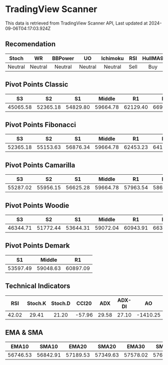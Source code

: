 # TradingView Scanner
This data is retrieved from TradingView Scanner API, Last updated at 2024-09-06T04:17:03.924Z

## Recomendation
| Stoch | WR | BBPower | UO | Ichimoku | RSI | HullMA9 |
| :---: | :---: | :---: | :---: | :---: | :---: | :---: |
| Neutral | Neutral | Neutral | Neutral | Neutral | Sell | Buy |

## Pivot Points Classic
| S3 | S2 | S1 | Middle | R1 | R2 | R3 |
| :---: | :---: | :---: | :---: | :---: | :---: | :---: |
| 45065.58 | 52365.18 | 54829.80 | 59664.78 | 62129.40 | 66964.38 | 74263.98 |

## Pivot Points Fibonacci
| S3 | S2 | S1 | Middle | R1 | R2 | R3 |
| :---: | :---: | :---: | :---: | :---: | :---: | :---: |
| 52365.18 | 55153.63 | 56876.34 | 59664.78 | 62453.23 | 64175.94 | 66964.38 |

## Pivot Points Camarilla
| S3 | S2 | S1 | Middle | R1 | R2 | R3 |
| :---: | :---: | :---: | :---: | :---: | :---: | :---: |
| 55287.02 | 55956.15 | 56625.28 | 59664.78 | 57963.54 | 58632.67 | 59301.80 |

## Pivot Points Woodie
| S3 | S2 | S1 | Middle | R1 | R2 | R3 |
| :---: | :---: | :---: | :---: | :---: | :---: | :---: |
| 46344.71 | 51772.44 | 53644.31 | 59072.04 | 60943.91 | 66371.64 | 68243.51 |

## Pivot Points Demark
| S1 | Middle | R1 |
| :---: | :---: | :---: |
| 53597.49 | 59048.63 | 60897.09 |

## Technical Indicators
| RSI | Stoch.K | Stoch.D | CCI20 | ADX | ADX-DI | AO | Mom | MACD | MACD | W.R | HullMA9 |
| :---: | :---: | :---: | :---: | :---: | :---: | :---: | :---: | :---: | :---: | :---: | :---: |
| 42.02 | 29.41 | 21.20 | -57.96 | 29.58 | 27.10 | -1410.25 | -1430.97 | -585.69 | -548.94 | -63.27 | 56192.92 |

## EMA & SMA
| EMA10 | SMA10 | EMA20 | SMA20 | EMA30 | SMA30 | EMA50 | SMA50 | EMA100 | SMA100 | EMA200 | SMA200 |
| :---: | :---: | :---: | :---: | :---: | :---: | :---: | :---: | :---: | :---: | :---: | :---: |
| 56746.53 | 56842.91 | 57189.53 | 57349.63 | 57578.02 | 57634.08 | 58228.06 | 58242.09 | 59138.95 | 60043.68 | 60059.06 | 59397.80 |